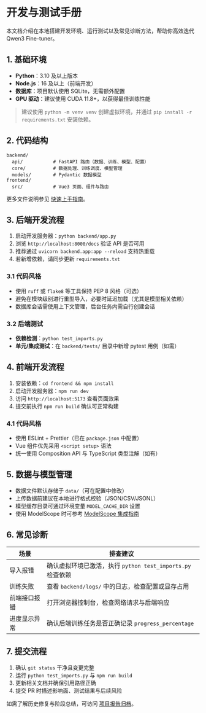 # 开发与测试手册

本文档介绍在本地搭建开发环境、运行测试以及常见诊断方法，帮助你高效迭代 Qwen3 Fine-tuner。

## 1. 基础环境

- **Python**：3.10 及以上版本
- **Node.js**：16 及以上（前端开发）
- **数据库**：项目默认使用 SQLite，无需额外配置
- **GPU 驱动**：建议使用 CUDA 11.8+，以获得最佳训练性能

> 建议使用 `python -m venv venv` 创建虚拟环境，并通过 `pip install -r requirements.txt` 安装依赖。

## 2. 代码结构

```
backend/
  api/           # FastAPI 路由（数据、训练、模型、配置）
  core/          # 数据处理、训练调度、模型管理
  models/        # Pydantic 数据模型
frontend/
  src/           # Vue3 页面、组件与路由
```

更多文件说明参见 [快速上手指南](getting-started.md)。

## 3. 后端开发流程

1. 启动开发服务器：`python backend/app.py`
2. 浏览 `http://localhost:8000/docs` 验证 API 是否可用
3. 推荐通过 `uvicorn backend.app:app --reload` 支持热重载
4. 若新增依赖，请同步更新 `requirements.txt`

### 3.1 代码风格

- 使用 `ruff` 或 `flake8` 等工具保持 PEP 8 风格（可选）
- 避免在模块级别进行重型导入，必要时延迟加载（尤其是模型相关依赖）
- 数据库会话需使用上下文管理，后台任务内需自行创建会话

### 3.2 后端测试

- **依赖检测**：`python test_imports.py`
- **单元/集成测试**：在 `backend/tests/` 目录中新增 pytest 用例（如需）

## 4. 前端开发流程

1. 安装依赖：`cd frontend && npm install`
2. 启动开发服务器：`npm run dev`
3. 访问 `http://localhost:5173` 查看页面效果
4. 提交前执行 `npm run build` 确认可正常构建

### 4.1 代码风格

- 使用 ESLint + Prettier（已在 `package.json` 中配置）
- Vue 组件优先采用 `<script setup>` 语法
- 统一使用 Composition API 与 TypeScript 类型注解（如有）

## 5. 数据与模型管理

- 数据文件默认存储于 `data/`（可在配置中修改）
- 上传数据前建议在本地进行格式校验（JSON/CSV/JSONL）
- 模型缓存目录可通过环境变量 `MODEL_CACHE_DIR` 设置
- 使用 ModelScope 时可参考 [ModelScope 集成指南](integrations/modelscope.md)

## 6. 常见诊断

| 场景 | 排查建议 |
| --- | --- |
| 导入报错 | 确认虚拟环境已激活，执行 `python test_imports.py` 检查依赖 |
| 训练失败 | 查看 `backend/logs/` 中的日志，检查配置或显存占用 |
| 前端接口报错 | 打开浏览器控制台，检查网络请求与后端响应 |
| 进度显示异常 | 确认后端训练任务是否正确记录 `progress_percentage` |

## 7. 提交流程

1. 确认 `git status` 干净且变更完整
2. 运行 `python test_imports.py` 与 `npm run build`
3. 更新相关文档并确保引用路径正确
4. 提交 PR 时描述影响面、测试结果与后续风险

如需了解历史修复与阶段总结，可访问 [项目报告归档](reports/README.md)。
